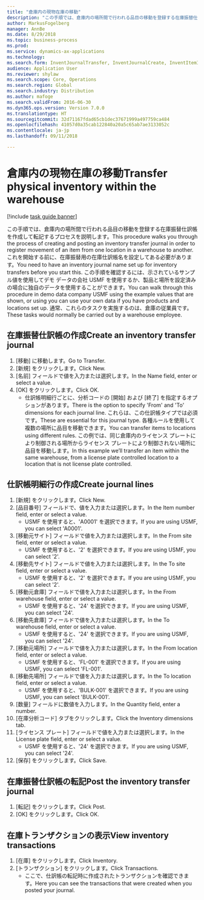 ```yaml
--- 
title: "倉庫内の現物在庫の移動"
description: "この手順では、倉庫内の場所間で行われる品目の移動を登録する在庫振替仕訳帳を作成して転記するプロセスを説明します。"
author: MarkusFogelberg
manager: AnnBe
ms.date: 8/29/2018
ms.topic: business-process
ms.prod: 
ms.service: dynamics-ax-applications
ms.technology: 
ms.search.form: InventJournalTransfer, InventJournalCreate, InventItemIdLookupSimple, InventLocationIdLookup, WMSLocationIdLookup, InventTrans
audience: Application User
ms.reviewer: shylaw
ms.search.scope: Core, Operations
ms.search.region: Global
ms.search.industry: Distribution
ms.author: mafoge
ms.search.validFrom: 2016-06-30
ms.dyn365.ops.version: Version 7.0.0
ms.translationtype: HT
ms.sourcegitcommit: 32d71167fdad65cb1dec37671999a497759ca484
ms.openlocfilehash: 41057d0a35cab122840a20a5c65ab7ae3133052c
ms.contentlocale: ja-jp
ms.lasthandoff: 09/11/2018

---
```

# <a name="transfer-physical-inventory-within-the-warehouse"></a><span data-ttu-id="b6f01-103">倉庫内の現物在庫の移動</span><span class="sxs-lookup"><span data-stu-id="b6f01-103">Transfer physical inventory within the warehouse</span></span>

[!include [task guide banner](../../includes/task-guide-banner.md)]

<span data-ttu-id="b6f01-104">この手順では、倉庫内の場所間で行われる品目の移動を登録する在庫振替仕訳帳を作成して転記するプロセスを説明します。</span><span class="sxs-lookup"><span data-stu-id="b6f01-104">This procedure walks you through the process of creating and posting an inventory transfer journal in order to register movement of an item from one location in a warehouse to another.</span></span> <span data-ttu-id="b6f01-105">これを開始する前に、在庫振替用の在庫仕訳帳名を設定してある必要があります。</span><span class="sxs-lookup"><span data-stu-id="b6f01-105">You need to have an inventory journal name set up for inventory transfers before you start this.</span></span> <span data-ttu-id="b6f01-106">この手順を確認するには、示されているサンプル値を使用してデモ データの会社 USMF を使用するか、製品と場所を設定済みの場合に独自のデータを使用することができます。</span><span class="sxs-lookup"><span data-stu-id="b6f01-106">You can walk through this procedure in demo data company USMF using the example values that are shown, or using you can use your own data if you have products and locations set up.</span></span> <span data-ttu-id="b6f01-107">通常、これらのタスクを実施するのは、倉庫の従業員です。</span><span class="sxs-lookup"><span data-stu-id="b6f01-107">These tasks would normally be carried out by a warehouse employee.</span></span>


## <a name="create-an-inventory-transfer-journal"></a><span data-ttu-id="b6f01-108">在庫振替仕訳帳の作成</span><span class="sxs-lookup"><span data-stu-id="b6f01-108">Create an inventory transfer journal</span></span>
1. <span data-ttu-id="b6f01-109">[移動] に移動します。</span><span class="sxs-lookup"><span data-stu-id="b6f01-109">Go to Transfer.</span></span>
2. <span data-ttu-id="b6f01-110">[新規] をクリックします。</span><span class="sxs-lookup"><span data-stu-id="b6f01-110">Click New.</span></span>
3. <span data-ttu-id="b6f01-111">[名前] フィールドで値を入力または選択します。</span><span class="sxs-lookup"><span data-stu-id="b6f01-111">In the Name field, enter or select a value.</span></span>
4. <span data-ttu-id="b6f01-112">[OK] をクリックします。</span><span class="sxs-lookup"><span data-stu-id="b6f01-112">Click OK.</span></span>
    * <span data-ttu-id="b6f01-113">仕訳帳明細行ごとに、分析コードの [開始] および [終了] を指定するオプションがあります。</span><span class="sxs-lookup"><span data-stu-id="b6f01-113">There is the option to specify 'From' and 'To' dimensions for each journal line.</span></span> <span data-ttu-id="b6f01-114">これらは、この仕訳帳タイプでは必須です。</span><span class="sxs-lookup"><span data-stu-id="b6f01-114">These are essential for this journal type.</span></span> <span data-ttu-id="b6f01-115">各種ルールを使用して複数の場所に品目を移動できます。</span><span class="sxs-lookup"><span data-stu-id="b6f01-115">You can transfer items to locations using different rules.</span></span> <span data-ttu-id="b6f01-116">この例では、同じ倉庫内のライセンス プレートにより制御される場所からライセンス プレートにより制御されない場所に品目を移動します。</span><span class="sxs-lookup"><span data-stu-id="b6f01-116">In this example we’ll transfer an item within the same warehouse, from a license plate controlled location to a location that is not license plate controlled.</span></span>   

## <a name="create-journal-lines"></a><span data-ttu-id="b6f01-117">仕訳帳明細行の作成</span><span class="sxs-lookup"><span data-stu-id="b6f01-117">Create journal lines</span></span>
1. <span data-ttu-id="b6f01-118">[新規] をクリックします。</span><span class="sxs-lookup"><span data-stu-id="b6f01-118">Click New.</span></span>
2. <span data-ttu-id="b6f01-119">[品目番号] フィールドで、値を入力または選択します。</span><span class="sxs-lookup"><span data-stu-id="b6f01-119">In the Item number field, enter or select a value.</span></span>
    * <span data-ttu-id="b6f01-120">USMF を使用すると、'A0001' を選択できます。</span><span class="sxs-lookup"><span data-stu-id="b6f01-120">If you are using USMF, you can select 'A0001'.</span></span>  
3. <span data-ttu-id="b6f01-121">[移動元サイト] フィールドで値を入力または選択します。</span><span class="sxs-lookup"><span data-stu-id="b6f01-121">In the From site field, enter or select a value.</span></span>
    * <span data-ttu-id="b6f01-122">USMF を使用すると、'2' を選択できます。</span><span class="sxs-lookup"><span data-stu-id="b6f01-122">If you are using USMF, you can select '2'.</span></span>  
4. <span data-ttu-id="b6f01-123">[移動先サイト] フィールドで値を入力または選択します。</span><span class="sxs-lookup"><span data-stu-id="b6f01-123">In the To site field, enter or select a value.</span></span>
    * <span data-ttu-id="b6f01-124">USMF を使用すると、'2' を選択できます。</span><span class="sxs-lookup"><span data-stu-id="b6f01-124">If you are using USMF, you can select '2'.</span></span>  
5. <span data-ttu-id="b6f01-125">[移動元倉庫] フィールドで値を入力または選択します。</span><span class="sxs-lookup"><span data-stu-id="b6f01-125">In the From warehouse field, enter or select a value.</span></span>
    * <span data-ttu-id="b6f01-126">USMF を使用すると、'24' を選択できます。</span><span class="sxs-lookup"><span data-stu-id="b6f01-126">If you are using USMF, you can select '24'.</span></span>  
6. <span data-ttu-id="b6f01-127">[移動先倉庫] フィールドで値を入力または選択します。</span><span class="sxs-lookup"><span data-stu-id="b6f01-127">In the To warehouse field, enter or select a value.</span></span>
    * <span data-ttu-id="b6f01-128">USMF を使用すると、'24' を選択できます。</span><span class="sxs-lookup"><span data-stu-id="b6f01-128">If you are using USMF, you can select '24'.</span></span>  
7. <span data-ttu-id="b6f01-129">[移動元場所] フィールドで値を入力または選択します。</span><span class="sxs-lookup"><span data-stu-id="b6f01-129">In the From location field, enter or select a value.</span></span>
    * <span data-ttu-id="b6f01-130">USMF を使用すると、'FL-001' を選択できます。</span><span class="sxs-lookup"><span data-stu-id="b6f01-130">If you are using USMF, you can select 'FL-001'.</span></span>  
8. <span data-ttu-id="b6f01-131">[移動先場所] フィールドで値を入力または選択します。</span><span class="sxs-lookup"><span data-stu-id="b6f01-131">In the To location field, enter or select a value.</span></span>
    * <span data-ttu-id="b6f01-132">USMF を使用すると、'BULK-001' を選択できます。</span><span class="sxs-lookup"><span data-stu-id="b6f01-132">If you are using USMF, you can select 'BULK-001'.</span></span>  
9. <span data-ttu-id="b6f01-133">[数量] フィールドに数値を入力します。</span><span class="sxs-lookup"><span data-stu-id="b6f01-133">In the Quantity field, enter a number.</span></span>
10. <span data-ttu-id="b6f01-134">[在庫分析コード] タブをクリックします。</span><span class="sxs-lookup"><span data-stu-id="b6f01-134">Click the Inventory dimensions tab.</span></span>
11. <span data-ttu-id="b6f01-135">[ライセンス プレート] フィールドで値を入力または選択します。</span><span class="sxs-lookup"><span data-stu-id="b6f01-135">In the License plate field, enter or select a value.</span></span>
    * <span data-ttu-id="b6f01-136">USMF を使用すると、'24' を選択できます。</span><span class="sxs-lookup"><span data-stu-id="b6f01-136">If you are using USMF, you can select '24'.</span></span>  
12. <span data-ttu-id="b6f01-137">[保存] をクリックします。</span><span class="sxs-lookup"><span data-stu-id="b6f01-137">Click Save.</span></span>

## <a name="post-the-inventory-transfer-journal"></a><span data-ttu-id="b6f01-138">在庫振替仕訳帳の転記</span><span class="sxs-lookup"><span data-stu-id="b6f01-138">Post the inventory transfer journal</span></span>
1. <span data-ttu-id="b6f01-139">[転記] をクリックします。</span><span class="sxs-lookup"><span data-stu-id="b6f01-139">Click Post.</span></span>
2. <span data-ttu-id="b6f01-140">[OK] をクリックします。</span><span class="sxs-lookup"><span data-stu-id="b6f01-140">Click OK.</span></span>

## <a name="view-inventory-transactions"></a><span data-ttu-id="b6f01-141">在庫トランザクションの表示</span><span class="sxs-lookup"><span data-stu-id="b6f01-141">View inventory transactions</span></span>
1. <span data-ttu-id="b6f01-142">[在庫] をクリックします。</span><span class="sxs-lookup"><span data-stu-id="b6f01-142">Click Inventory.</span></span>
2. <span data-ttu-id="b6f01-143">[トランザクション] をクリックします。</span><span class="sxs-lookup"><span data-stu-id="b6f01-143">Click Transactions.</span></span>
    * <span data-ttu-id="b6f01-144">ここで、仕訳帳の転記時に作成されたトランザクションを確認できます。</span><span class="sxs-lookup"><span data-stu-id="b6f01-144">Here you can see the transactions that were created when you posted your journal.</span></span>  


